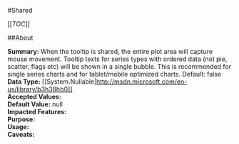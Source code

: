 #Shared

[[_TOC_]]

##About

**Summary:**  When the tooltip is shared, the entire plot area will capture mouse movement. Tooltip texts for series types with ordered data (not pie, scatter, flags etc) will be shown in a single bubble. This is recommended for single series charts and for tablet/mobile optimized charts. Default: false   
**Data Type:** [[System.Nullable|http://msdn.microsoft.com/en-us/library/b3h38hb0]]  
**Accepted Values:**   
**Default Value:** null  
**Impacted Features:**   
**Purpose:**   
**Usage:**   
**Caveats:**   

